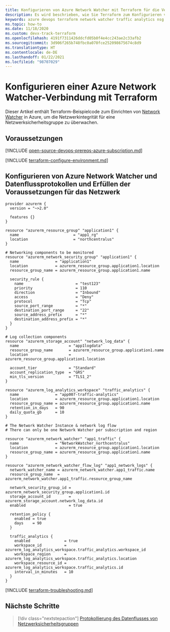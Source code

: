 ```yaml
---
title: Konfigurieren von Azure Network Watcher mit Terraform für die Verwendung mit Traffic Analytics
description: Es wird beschrieben, wie Sie Terraform zum Konfigurieren von Network Watcher und von NSG-Datenflussprotokollen in Azure verwenden.
keywords: azure devops terraform network watcher traffic analytics nsg
ms.topic: how-to
ms.date: 11/18/2020
ms.custom: devx-track-terraform
ms.openlocfilehash: 4191f7311426ddcfd05b0f4e4cc243ae2c33afb2
ms.sourcegitcommit: 3d906f265b748fbc0a070fce252098675674c8d9
ms.translationtype: HT
ms.contentlocale: de-DE
ms.lasthandoff: 01/22/2021
ms.locfileid: "98707029"
---
```

# <a name="configure-an-azure-network-watcher-connection-using-terraform"></a>Konfigurieren einer Azure Network Watcher-Verbindung mit Terraform

Dieser Artikel enthält Terraform-Beispielcode zum Einrichten von [Network Watcher](/azure/network-watcher/network-watcher-monitoring-overview) in Azure, um die Netzwerkintegrität für eine Netzwerksicherheitsgruppe zu überwachen.

## <a name="prerequisites"></a>Voraussetzungen

[!INCLUDE [open-source-devops-prereqs-azure-subscription.md](../includes/open-source-devops-prereqs-azure-subscription.md)]

[!INCLUDE [terraform-configure-environment.md](includes/terraform-configure-environment.md)]

## <a name="configure-an-azure-network-watcher-flow-logs-and-networking-pre-requisites"></a>Konfigurieren von Azure Network Watcher und Datenflussprotokollen und Erfüllen der Voraussetzungen für das Netzwerk 

```hcl
provider azurerm {
  version = "~>2.0"

  features {}
}

resource "azurerm_resource_group" "application1" {
  name                        = "app1_rg"
  location                    = "northcentralus"
}

# Networking components to be monitored
resource "azurerm_network_security_group" "application1" {
  name                = "application1"
  location            = azurerm_resource_group.application1.location
  resource_group_name = azurerm_resource_group.application1.name

  security_rule {
    name                       = "test123"
    priority                   = 110
    direction                  = "Inbound"
    access                     = "Deny"
    protocol                   = "Tcp"
    source_port_range          = "*"
    destination_port_range     = "22"
    source_address_prefix      = "*"
    destination_address_prefix = "*"
  }
}

# Log collection components
resource "azurerm_storage_account" "network_log_data" {
  name                      = "app1logdata"
  resource_group_name       = azurerm_resource_group.application1.name
  location                  = azurerm_resource_group.application1.location

  account_tier              = "Standard"
  account_replication_type  = "GRS"
  min_tls_version           = "TLS1_2"
}

resource "azurerm_log_analytics_workspace" "traffic_analytics" {
  name                = "app007-traffic-analytics"
  location            = azurerm_resource_group.application1.location
  resource_group_name = azurerm_resource_group.application1.name
  retention_in_days   = 90
  daily_quota_gb      = 10
}

# The Network Watcher Instance & network log flow
# There can only be one Network Watcher per subscription and region

resource "azurerm_network_watcher" "app1_traffic" {
  name                = "NetworkWatcher_northcentralus"
  location            = azurerm_resource_group.application1.location
  resource_group_name = azurerm_resource_group.application1.name
}

resource "azurerm_network_watcher_flow_log" "app1_network_logs" {
  network_watcher_name = azurerm_network_watcher.app1_traffic.name
  resource_group_name  = azurerm_network_watcher.app1_traffic.resource_group_name

  network_security_group_id = azurerm_network_security_group.application1.id
  storage_account_id        = azurerm_storage_account.network_log_data.id
  enabled                   = true

  retention_policy {
    enabled = true
    days    = 90
  }

  traffic_analytics {
    enabled               = true
    workspace_id          = azurerm_log_analytics_workspace.traffic_analytics.workspace_id
    workspace_region      = azurerm_log_analytics_workspace.traffic_analytics.location
    workspace_resource_id = azurerm_log_analytics_workspace.traffic_analytics.id
    interval_in_minutes   = 10
  }
}
```


[!INCLUDE [terraform-troubleshooting.md](includes/terraform-troubleshooting.md)]

## <a name="next-steps"></a>Nächste Schritte

> [!div class="nextstepaction"] 
> [Protokollierung des Datenflusses von Netzwerksicherheitsgruppen](/azure/network-watcher/network-watcher-nsg-flow-logging-overview)
